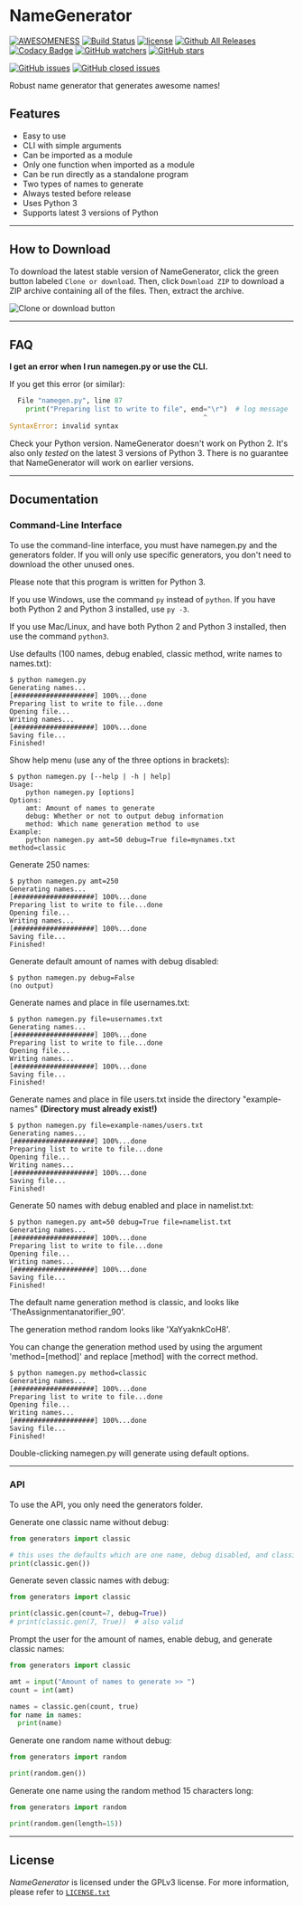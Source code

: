 # NameGenerator

[![AWESOMENESS](https://img.shields.io/badge/awesomeness-maximum-00a0af.svg)](https://www.youtube.com/channel/UCCiDxF_RZ4fTU_gGJRz-fwQ)
[![Build Status](https://travis-ci.org/BBaoVanC/NameGenerator.svg?branch=master)](https://travis-ci.org/BBaoVanC/NameGenerator)
[![license](https://img.shields.io/github/license/BBaoVanC/NameGenerator.svg)](https://github.com/BBaoVanC/NameGenerator/blob/master/LICENSE.txt)
[![Github All Releases](https://img.shields.io/github/downloads/BBaoVanC/NameGenerator/total.svg)](https://github.com/BBaoVanC/NameGenerator)
[![Codacy Badge](https://api.codacy.com/project/badge/Grade/6621a967fffe47069d53b19129b7be0c)](https://www.codacy.com/manual/BBaoVanC/NameGenerator?utm_source=github.com&amp;utm_medium=referral&amp;utm_content=BBaoVanC/NameGenerator&amp;utm_campaign=Badge_Grade)
[![GitHub watchers](https://img.shields.io/github/watchers/BBaoVanC/NameGenerator.svg?label=Watch)](https://github.com/BBaoVanC/NameGenerator)
[![GitHub stars](https://img.shields.io/github/stars/BBaoVanC/NameGenerator.svg?label=Stars)](https://github.com/BBaoVanC/NameGenerator)

[![GitHub issues](https://img.shields.io/github/issues-raw/BBaoVanC/NameGenerator.svg)](https://github.com/BBaoVanC/NameGenerator/issues?utf8=%E2%9C%93&q=is%3Aissue+is%3Aopen)
[![GitHub closed issues](https://img.shields.io/github/issues-closed-raw/BBaoVanC/NameGenerator.svg)](https://github.com/BBaoVanC/NameGenerator/issues?utf8=%E2%9C%93&q=is%3Aissue+is%3Aclosed)

Robust name generator that generates awesome names!

## Features

* Easy to use
* CLI with simple arguments
* Can be imported as a module
* Only one function when imported as a module
* Can be run directly as a standalone program
* Two types of names to generate
* Always tested before release
* Uses Python 3
* Supports latest 3 versions of Python

---

## How to Download

To download the latest stable version of NameGenerator, click the green button labeled `Clone or download`. Then, click `Download ZIP` to download a ZIP archive containing all of the files. Then, extract the archive.

![Clone or download button](https://i.imgur.com/1SHfJzR.png)

---

## FAQ

**I get an error when I run namegen.py or use the CLI.**

If you get this error (or similar):

``` python
  File "namegen.py", line 87
    print("Preparing list to write to file", end="\r")  # log message
                                                ^
SyntaxError: invalid syntax
```

Check your Python version. NameGenerator doesn't work on Python 2. It's also only *tested* on the latest 3 versions of Python 3. There is no guarantee that NameGenerator will work on earlier versions.

---

## Documentation

### Command-Line Interface

To use the command-line interface, you must have namegen.py and the generators folder. If you will only use specific generators, you don't need to download the other unused ones.

Please note that this program is written for Python 3.

If you use Windows, use the command `py` instead of `python`. If you have both Python 2 and Python 3 installed, use `py -3`.

If you use Mac/Linux, and have both Python 2 and Python 3 installed, then use the command `python3`.

Use defaults (100 names, debug enabled, classic method, write names to names.txt):

``` plaintext
$ python namegen.py
Generating names...
[####################] 100%...done
Preparing list to write to file...done
Opening file...
Writing names...
[####################] 100%...done
Saving file...
Finished!
```

Show help menu (use any of the three options in brackets):

``` plaintext
$ python namegen.py [--help | -h | help]
Usage:
    python namegen.py [options]
Options:
    amt: Amount of names to generate
    debug: Whether or not to output debug information
    method: Which name generation method to use
Example:
    python namegen.py amt=50 debug=True file=mynames.txt method=classic
```

Generate 250 names:

``` plaintext
$ python namegen.py amt=250
Generating names...
[####################] 100%...done
Preparing list to write to file...done
Opening file...
Writing names...
[####################] 100%...done
Saving file...
Finished!
```

Generate default amount of names with debug disabled:

``` plaintext
$ python namegen.py debug=False
(no output)
```

Generate names and place in file usernames.txt:

``` plaintext
$ python namegen.py file=usernames.txt
Generating names...
[####################] 100%...done
Preparing list to write to file...done
Opening file...
Writing names...
[####################] 100%...done
Saving file...
Finished!
```

Generate names and place in file users.txt inside the directory "example-names" **(Directory must already exist!)**

``` plaintext
$ python namegen.py file=example-names/users.txt
Generating names...
[####################] 100%...done
Preparing list to write to file...done
Opening file...
Writing names...
[####################] 100%...done
Saving file...
Finished!
```

Generate 50 names with debug enabled and place in namelist.txt:

``` plaintext
$ python namegen.py amt=50 debug=True file=namelist.txt
Generating names...
[####################] 100%...done
Preparing list to write to file...done
Opening file...
Writing names...
[####################] 100%...done
Saving file...
Finished!
```

The default name generation method is classic, and looks like 'TheAssignmentanatorifier_90'.

The generation method random looks like 'XaYyaknkCoH8'.

You can change the generation method used by using the argument 'method=[method]' and replace [method] with the correct method.

``` plaintext
$ python namegen.py method=classic
Generating names...
[####################] 100%...done
Preparing list to write to file...done
Opening file...
Writing names...
[####################] 100%...done
Saving file...
Finished!
```

Double-clicking namegen.py will generate using default options.

---

### API

To use the API, you only need the generators folder.

Generate one classic name without debug:

``` python
from generators import classic

# this uses the defaults which are one name, debug disabled, and classic generator
print(classic.gen())
```

Generate seven classic names with debug:

``` python
from generators import classic

print(classic.gen(count=7, debug=True))
# print(classic.gen(7, True))  # also valid
```

Prompt the user for the amount of names, enable debug, and generate classic names:

``` python
from generators import classic

amt = input("Amount of names to generate >> ")
count = int(amt)

names = classic.gen(count, true)
for name in names:
  print(name)
```

Generate one random name without debug:

``` python
from generators import random

print(random.gen())
```

Generate one name using the random method 15 characters long:

``` python
from generators import random

print(random.gen(length=15))
```

---

## License

_NameGenerator_ is licensed under the GPLv3 license. For more information, please refer to [`LICENSE.txt`](https://github.com/BBaoVanC/NameGenerator/blob/master/LICENSE.txt)
